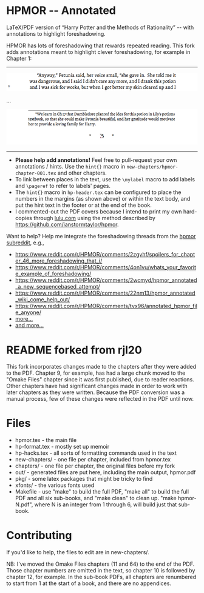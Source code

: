 HPMOR -- Annotated
===================

LaTeX/PDF version of “Harry Potter and the Methods of Rationality” -- with annotations to highlight foreshadowing.

HPMOR has lots of foreshadowing that rewards repeated reading. This fork adds annotations meant to highlight clever foreshadowing, for example in Chapter 1:

---

![Foreshadowing text](Pictures/foreshadow-ex1.png)

...

![Foreshadowing footnote](Pictures/foreshadow-ex2.png)

---

- **Please help add annotations!** Feel free to pull-request your own annotations / hints. Use the `hint{}` macro in `new-chapters/hpmor-chapter-001.tex` and other chapters.
- To link between places in the text, use the `\mylabel` macro to add labels and `\pageref` to refer to labels' pages.
- The `hint{}` macro in `hp-header.tex` can be configured to place the numbers in the margins (as shown above) or within the text body, and put the hint text in the footer or at the end of the book.
- I commented-out the PDF covers because I intend to print my own hard-copies through [lulu.com](https://www.lulu.com/) using the method described by  <https://github.com/ianstormtaylor/hpmor>.


Want to help? Help me integrate the foreshadowing threads from the [hpmor subreddit](https://www.reddit.com/r/hpmor), e.g., 

- https://www.reddit.com/r/HPMOR/comments/2zgvhf/spoilers_for_chapter_46_more_foreshadowing_that_i/
- https://www.reddit.com/r/HPMOR/comments/4on1vu/whats_your_favorite_example_of_foreshadowing/
- https://www.reddit.com/r/HPMOR/comments/2wcmyd/hpmor_annotated_a_new_sequencebased_attempt/
- https://www.reddit.com/r/HPMOR/comments/22nm13/hpmor_annotated_wiki_come_help_out/
- https://www.reddit.com/r/HPMOR/comments/tvx96/annotated_hpmor_file_anyone/
- [more...](https://www.google.com/search?q=annotation+site%3Areddit.com%2Fr%2Fhpmor)
- [and more...](https://www.google.com/search?q=foreshadowing+site%3Areddit.com%2Fr%2Fhpmor)




README forked from rjl20
=========================


This fork incorporates changes made to the chapters after they were added to 
the PDF. Chapter 9, for example, has had a large chunk moved to the 
"Omake Files" chapter since it was first published, due to reader reactions.
Other chapters have had significant changes made in order to work with later
chapters as they were written. Because the PDF conversion was a manual process,
few of these changes were reflected in the PDF until now.


Files
=====

* hpmor.tex - the main file
* hp-format.tex - mostly set up memoir
* hp-hacks.tex - all sorts of formatting commands used in the text
* new-chapters/ - one file per chapter, included from hpmor.tex
* chapters/ - one file per chapter, the original files before my fork
* out/ - generated files are put here, including the main output, hpmor.pdf
* pkg/ - some latex packages that might be tricky to find
* xfonts/ - the various fonts used
* Makefile - use "make" to build the full PDF, "make all" to build the full PDF and all six sub-books, and "make clean" to clean up. "make hpmor-N.pdf", where N is an integer from 1 through 6, will build just that sub-book.



Contributing
============

If you'd like to help, the files to edit are in new-chapters/. 

NB: I've moved the Omake Files chapters (11 and 64) to the end of the PDF. Those chapter 
numbers are omitted in the text, so chapter 10 is followed by chapter 12, for example.
In the sub-book PDFs, all chapters are renumbered to start from 1 at the start of a book,
and there are no appendices.

